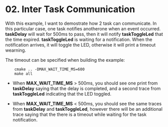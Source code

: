 # 02. Inter Task Communication

With this example, I want to demostrate how 2 task can communicate. In this particular case, one task notifies anotherone when an event occurred.
**taskDelay** will wait for 500ms to pass, then it will notify **taskToggleLed** that the time expired. **taskToggleLed** is waiting for a notification. When the notification arrives, it will toggle the LED, otherwise it will print a timeout wearning.

The timeout can be specified when building the example:
```
    cmake .. -DMAX_WAIT_TIME_MS=600
    make all
```

- When **MAX_WAIT_TIME_MS** > 500ms, you should see one print from **taskDelay** saying that the delay is completed, and a second trace from **taskToggleLed** indicating that the LED toggled.

- When **MAX_WAIT_TIME_MS** < 500ms, you should see the same traces from **taskDelay** and **taskToggleLed**, however there will be an additional trace saying that the there is a timeout while waiting for the task notification.
